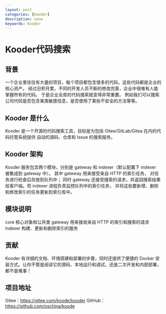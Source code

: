 ```yaml
---
layout: post
categories: [Kooder]
description: none
keywords: Kooder
---
```

# Kooder代码搜索

## 背景
一个企业里往往有大量的项目，每个项目都包含很多的代码，这些代码都是企业的核心资产。 经过日积月累，不同的开发人员不断的修改完善，企业中很难有人能掌握所有的代码。 于是企业全库的代码搜索就变得非常重要。
例如我们可以搜索公司代码是否包含某类敏感信息，是否使用了某些不安全的方法等等。

## Kooder 是什么
Kooder 是一个开源的代码搜索工具，目标是为包括 Gitee/GitLab/Gitea 在内的代码托管系统提供 自动的源码、仓库和 Issue 的搜索服务。

## Kooder 架构
Kooder 服务包含两个模块，分别是 gateway 和 indexer（默认配置下 indexer 被集成到 gateway 中）。 其中 gateway 用来接受来自 HTTP 的索引任务， 对任务进行检查后存放到队列中； 同时 gateway 还接受搜索的请求，并返回搜索结果给客户端。而 indexer 进程负责监控队列中的索引任务， 并将这些要新增、删除和修改索引的任务更新到索引库中。

## 模块说明
core 核心对象和公共类
gateway 用来接收来自 HTTP 的索引和搜索的请求
indexer 构建、更新和删除索引的服务

## 贡献
Kooder 有详细的文档、环境搭建和部署的步骤，同时还提供了便捷的 Docker 安装方式。让你不管是阅读它的源码、本地运行和调试，还是二次开发和内部部署，都不是难事！

## 项目地址
Gitee：https://gitee.com/koode/kooder
GitHub：https://github.com/oschina/koode

